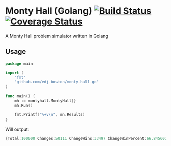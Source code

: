 # Monty Hall (Golang) [![Build Status](https://travis-ci.org/edj-boston/monty-hall-go.svg?branch=master)](https://travis-ci.org/edj-boston/monty-hall-go) [![Coverage Status](https://coveralls.io/repos/github/edj-boston/monty-hall-go/badge.svg?branch=master)](https://coveralls.io/github/edj-boston/monty-hall-go?branch=master)
A Monty Hall problem simulator written in Golang

## Usage

```go
package main

import (
	"fmt"
	"github.com/edj-boston/monty-hall-go"
)

func main() {
	mh := montyhall.MontyHall{}
	mh.Run()

	fmt.Printf("%+v\n", mh.Results)
}
```

Will output:
```go
{Total:100000 Changes:50111 ChangeWins:33497 ChangeWinPercent:66.84560276186865 Stays:49889 StayWins:16725 StayWinPercent:33.524424221772335}
```
